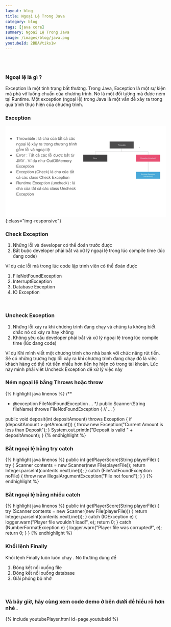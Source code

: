 ```yaml
---
layout: blog
title: Ngoại Lệ Trong Java 
category: blog
tags: [java core]
summery: Ngoại Lệ Trong Java
image: /images/blog/java.png
youtubeId: 2BBAVtiks1w
---
```



<br><br>

### Ngoại lệ là gì ?
Exception là một tình trạng bất thường. Trong Java, Exception là một sự kiện mà phá vỡ luồng chuẩn của chương trình. 
Nó là một đối tượng mà được ném tại Runtime. Một exception (ngoại lệ) trong Java là một vấn đề xảy ra trong quá trình thực hiện của chương trình. 
<br>

### Exception 
![Exception ](/images/post/javacore/exception.png){:class="img-responsive"}
<br>

### Check Exception
1. Những lỗi và developer có thể đoán trước được
2. Bắt buộc developer phải bắt và xử lý ngoại lệ trong lúc compile time (lúc đang code)

Ví dụ các lỗi mà trong lúc code lập trình viên có thể đoán được 
1. FileNotFoundException
2. InterruptException
3. Database Exception
4. IO Exception
<br>

### Uncheck Exception
1. Những lỗi xảy ra khi chương trình đang chạy và chúng ta không biết chắc nó có xảy ra hay không
2. Không yêu cầu developer phải bắt và xử lý ngoại lệ trong lúc compile time (lúc đang code)

Ví dụ
Khi mình viết một chương trình cho nhà bank với chức năng rút tiền. Sẽ có những trường hợp lỗi xảy ra khi chương trình đang chạy đó là việc khách hàng có thể rút tiền nhiều hơn tiền họ hiện có trong tài khoản. Lúc này mình phải viết Uncheck Exception để xử lý việc này 
<br>

### Ném ngoại lệ bằng Throws hoặc throw

{% highlight java linenos %}
/**
 * @exception FileNotFoundException ...
 */
public Scanner(String fileName) throws FileNotFoundException {
   // ...
}

public void deposit(int depositAmount) throws Exception {
   if (depositAmount > getAmount()) {
       throw new Exception("Current Amount is less than Deposit");
   }
   System.out.println("Deposit is valid " + depositAmount);
}
{% endhighlight %}
<br>

### Bắt ngoại lệ bằng try catch

{% highlight java linenos %}
public int getPlayerScore(String playerFile) {
    try {
        Scanner contents = new Scanner(new File(playerFile));
        return Integer.parseInt(contents.nextLine());
    } catch (FileNotFoundException noFile) {
        throw new IllegalArgumentException("File not found");
    }
}
{% endhighlight %}
<br>

### Bắt ngoại lệ bằng nhiều catch

{% highlight java linenos %}
public int getPlayerScore(String playerFile) {
    try (Scanner contents = new Scanner(new File(playerFile))) {
        return Integer.parseInt(contents.nextLine());
    } catch (IOException e) {
        logger.warn("Player file wouldn't load!", e);
        return 0;
    } catch (NumberFormatException e) {
        logger.warn("Player file was corrupted!", e);
        return 0;
    }
}
{% endhighlight %}
<br>

### Khối lệnh Finally
Khối lệnh Finally luôn luôn chạy . Nó thường dùng để
1. Đóng kết nối xuống file 
2. Đóng kết nối xuống database
3. Giải phóng bộ nhớ
<br>

### Và bây giờ, hãy cùng xem code demo ở bên dưới để hiểu rõ hơn nhé . 

{% include youtubePlayer.html id=page.youtubeId %}

